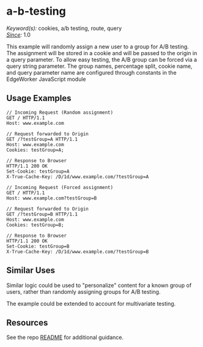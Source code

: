 # a-b-testing

*Keyword(s):* cookies, a/b testing, route, query<br>
*[Since](https://learn.akamai.com/en-us/webhelp/edgeworkers/edgeworkers-user-guide/GUID-14077BCA-0D9F-422C-8273-2F3E37339D5B.html):* 1.0

This example will randomly assign a new user to a group for A/B testing.
The assignment will be stored in a cookie and will be passed to the origin in a query parameter.
To allow easy testing, the A/B group can be forced via a query string parameter.
The group names, percentage split, cookie name, and query parameter name are configured through constants in the EdgeWorker JavaScript module

## Usage Examples
````
// Incoming Request (Random assignment)
GET / HTTP/1.1
Host: www.example.com

// Request forwarded to Origin
GET /?testGroup=A HTTP/1.1
Host: www.example.com
Cookies: testGroup=A;

// Response to Browser
HTTP/1.1 200 OK
Set-Cookie: testGroup=A
X-True-Cache-Key: /D/1d/www.example.com/?testGroup=A
````

````
// Incoming Request (Forced assignment)
GET / HTTP/1.1
Host: www.example.com?testGroup=B

// Request forwarded to Origin
GET /?testGroup=B HTTP/1.1
Host: www.example.com
Cookies: testGroup=B;

// Response to Browser
HTTP/1.1 200 OK
Set-Cookie: testGroup=B
X-True-Cache-Key: /D/1d/www.example.com/?testGroup=B
````

## Similar Uses
Similar logic could be used to "personalize" content for a known group of users,
rather than randomly assigning groups for A/B testing.

The example could be extended to account for multivariate testing.

## Resources
See the repo [README](https://github.com/akamai/edgeworkers-examples#Resources) for additional guidance.
